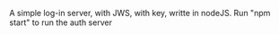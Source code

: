 A simple log-in server, with JWS, with key, writte in nodeJS.
Run "npm start" to run the auth server

